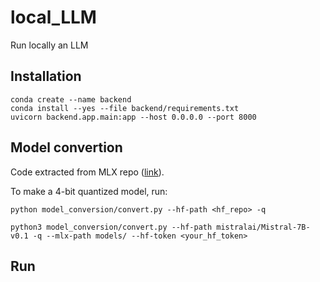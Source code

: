 # local_LLM
Run locally an LLM 

## Installation
```
conda create --name backend
conda install --yes --file backend/requirements.txt
uvicorn backend.app.main:app --host 0.0.0.0 --port 8000
```

## Model convertion
Code extracted from MLX repo ([link](https://github.com/ml-explore/mlx-examples/tree/main/lora)).

To make a 4-bit quantized model, run:
```
python model_conversion/convert.py --hf-path <hf_repo> -q

python3 model_conversion/convert.py --hf-path mistralai/Mistral-7B-v0.1 -q --mlx-path models/ --hf-token <your_hf_token>
```



## Run 